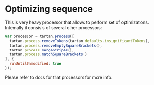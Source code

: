 # Optimizing sequence

This is very heavy processor that allows to perform set of optimizations.
Internally it consists of several other processors:
```javascript
var processor = tartan.process([
  tartan.process.removeTokens(tartan.defaults.insignificantTokens),
  tartan.process.removeEmptySquareBrackets(),
  tartan.process.mergeStripes(),
  tartan.process.matchSquareBrackets()
], {
  runUntilUnmodified: true
});
```

Please refer to docs for that processors for more info.
